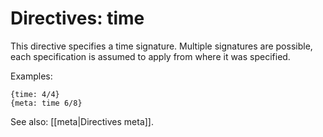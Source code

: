 # Directives: time

This directive specifies a time signature. Multiple signatures are possible, each specification is assumed to apply from where it was specified.

Examples:

    {time: 4/4}
    {meta: time 6/8}

See also: [[meta|Directives meta]].
